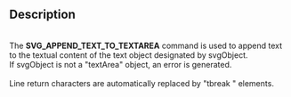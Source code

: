 ﻿<!-- SVG_APPEND_TEXT_TO_TEXTAREA ( svgObject ; text ) -> svgObject (Text) -> text (Text) - String to write-->## Description<br/>The **SVG\_APPEND\_TEXT\_TO\_TEXTAREA** command is used to append text to the textual content of the text object designated by svgObject. <br/>If svgObject is not a "textArea" object, an error is generated. <br/><br/>Line return characters are automatically replaced by "tbreak " elements.